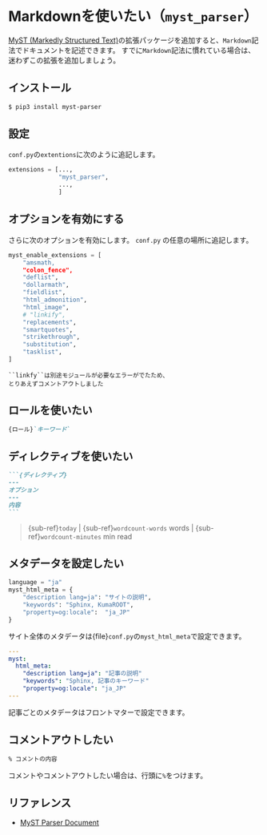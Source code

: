 # Markdownを使いたい（``myst_parser``）

[MyST (Markedly Structured Text)](https://myst-parser.readthedocs.io/en/latest/intro.html)の拡張パッケージを追加すると、``Markdown``記法でドキュメントを記述できます。
すでに``Markdown``記法に慣れている場合は、迷わずこの拡張を追加しましょう。

## インストール

```bash
$ pip3 install myst-parser
```

## 設定

``conf.py``の``extentions``に次のように追記します。

```python
extensions = [...,
              "myst_parser",
              ...,
              ]
```

## オプションを有効にする

さらに次のオプションを有効にします。
``conf.py`` の任意の場所に追記します。

```python
myst_enable_extensions = [
    "amsmath,
    "colon_fence",
    "deflist",
    "dollarmath",
    "fieldlist",
    "html_admonition",
    "html_image",
    # "linkify",
    "replacements",
    "smartquotes",
    "strikethrough",
    "substitution",
    "tasklist",
]
```

```{note}
``linkfy``は別途モジュールが必要なエラーがでたため、
とりあえずコメントアウトしました
```

## ロールを使いたい

```md
{ロール}`キーワード`
```

## ディレクティブを使いたい

````md
```{ディレクティブ}
---
オプション
---
内容
```
````

> {sub-ref}`today` | {sub-ref}`wordcount-words` words | {sub-ref}`wordcount-minutes` min read

## メタデータを設定したい

```python
language = "ja"
myst_html_meta = {
    "description lang=ja": "サイトの説明",
    "keywords": "Sphinx, KumaROOT",
    "property=og:locale":  "ja_JP"
}
```

サイト全体のメタデータは{file}`conf.py`の``myst_html_meta``で設定できます。

```yaml
---
myst:
  html_meta:
    "description lang=ja": "記事の説明"
    "keywords": "Sphinx, 記事のキーワード"
    "property=og:locale": "ja_JP"
---
```

記事ごとのメタデータはフロントマターで設定できます。

## コメントアウトしたい

```md
% コメントの内容
```

コメントやコメントアウトしたい場合は、行頭に`%`をつけます。

## リファレンス

- [MyST Parser Document](https://myst-parser.readthedocs.io/en/latest/index.html)
